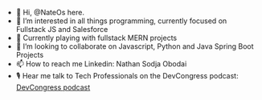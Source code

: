- 👋 Hi, @NateOs here.
- 👀 I’m interested in all things programming, currently focused on Fullstack JS and Salesforce
- 🌱 Currently playing with fullstack MERN projects
- 💞️ I’m looking to collaborate on Javascript, Python and Java Spring Boot Projects
- 📫 How to reach me Linkedin: Nathan Sodja Obodai
- 🎙  Hear me talk to Tech Professionals on the DevCongress podcast: [DevCongress podcast](https://open.spotify.com/show/5uaPVqhudVOgS3n40Vkh4H?si=9ce8089803114179)


<!---
NateOs/NateOs is a ✨ special ✨ repository because its `README.md` (this file) appears on your GitHub profile.
You can click the Preview link to take a look at your changes.
--->
